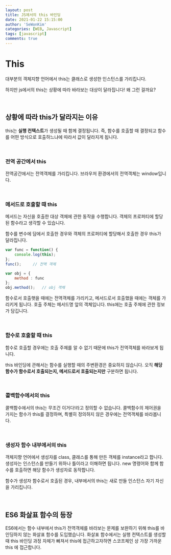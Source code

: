 ```yaml
---
layout: post
title: JS에서의 this 바인딩
date: 2021-01-22 15:15:00
author: 'SeWonKim'
categories: [WEB, Javascript]
tags: [javascript]
comments: true
---
```


# This

대부분의 객체지향 언어에서 this는 클래스로 생성한 인스턴스를 가리킵니다.

하지만 js에서의 this는 상황에 따라 바라보는 대상이 달라집니다! 왜 그런 걸까요?

&nbsp;

## 상황에 따라 this가 달라지는 이유

this는 **실행 컨텍스트**가 생성될 때 함께 결정됩니다.
즉, 함수를 호출할 때 결정되고 함수를 어떤 방식으로 호출하느냐에 따라서 값이 달라지게 됩니다.


&nbsp;

### 전역 공간에서 this

전역공간에서는 전역객체를 가리킵니다. 브라우저 환경에서의 전역객체는 window입니다.

&nbsp;

### 메서드로 호출할 때 this

메서드는 자신을 호출한 대상 객체에 관한 동작을 수행합니다. 객체의 프로퍼티에 할당된 함수라고 생각할 수 있습니다.

함수를 변수에 담에서 호출한 경우와 객체의 프로퍼티에 할당해서 호출한 경우 this가 달라집니다.

```javascript
var func = function() {
    console.log(this);
};
func();     // 전역 객체

var obj = {
    method : func
};
obj.method();   // obj 객체
```

함수로서 호출햇을 때에는 전역객체를 가리키고, 메서드로서 호출했을 때에는 객체를 가리키게 됩니다.
호출 주체는 메서드명 앞의 객체입니다. this에는 호출 주체에 관한 정보가 담깁니다.

&nbsp;

### 함수로 호출할 때 this

함수로 호출할 경우에는 호출 주체를 알 수 없기 때문에 this가 전역객체를 바라보게 됩니다.

this 바인딩에 관해서는 함수를 실행할 때의 주변환경은 중요하지 않습니다. 오직 **해당 함수가 함수로서 호출되는지, 메서드로서 호출되는지만** 구분하면 됩니다.

&nbsp;

### 콜백함수에서의 this

콜백함수에서의 this는 무조건 이거다!라고 정의할 수 없습니다. 콜백함수의 제어권을 가지는 함수가 this를 결정하며, 특별히 정의하지 않은 경우에는 전역객체를 바라봅니다.

&nbsp;

### 생성자 함수 내부에서의 this

객체지향 언어에서 생성자를 class, 클래스를 통해 만든 객체를 instance라고 합니다.
생성자는 인스턴스를 만들기 위하나 틀이라고 이해하면 됩니다. new 명령어와 함께 함수를 호출하면 해당 함수가 생성자로 동작합니다.

함수가 생성자 함수로서 호출된 경우, 내부에서의 this는 새로 만들 인스턴스 자기 자신을 가리킵니다.

&nbsp;
&nbsp;

## ES6 화살표 함수의 등장

ES6에서는 함수 내부에서 this가 전역객체를 바라보는 문제를 보완하기 위해 this를 바인딩하지 않는 화살표 함수를 도입했습니다.
화살표 함수에서는 실행 컨텍스트를 생성할 때 this 바인딩 과정 자체가 빠져서 this에 접근하고자하면 스코프체인 상 가장 가까운 this 에 접근합니다.

&nbsp;
